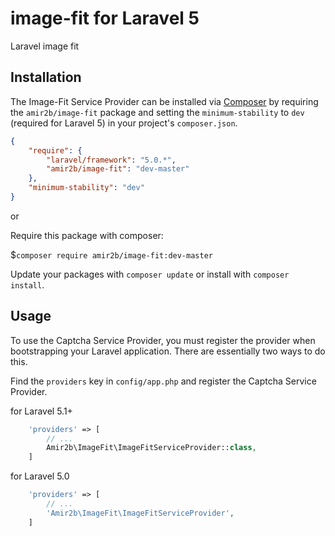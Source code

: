 # image-fit for Laravel 5
Laravel image fit


## Installation

The Image-Fit Service Provider can be installed via [Composer](http://getcomposer.org) by requiring the
`amir2b/image-fit` package and setting the `minimum-stability` to `dev` (required for Laravel 5) in your
project's `composer.json`.

```json
{
    "require": {
        "laravel/framework": "5.0.*",
        "amir2b/image-fit": "dev-master"
    },
    "minimum-stability": "dev"
}
```

or

Require this package with composer:

$```composer require amir2b/image-fit:dev-master```

Update your packages with ```composer update``` or install with ```composer install```.

## Usage

To use the Captcha Service Provider, you must register the provider when bootstrapping your Laravel application. There are
essentially two ways to do this.

Find the `providers` key in `config/app.php` and register the Captcha Service Provider.

for Laravel 5.1+
```php
    'providers' => [
        // ...
        Amir2b\ImageFit\ImageFitServiceProvider::class,
    ]
```
for Laravel 5.0
```php
    'providers' => [
        // ...
        'Amir2b\ImageFit\ImageFitServiceProvider',
    ]
```
